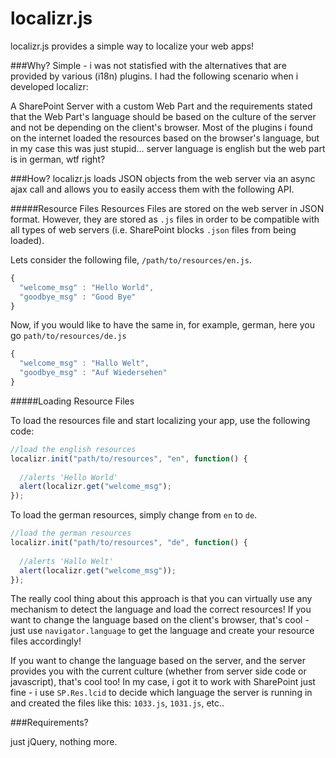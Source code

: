 localizr.js
========

localizr.js provides a simple way to localize your web apps!

###Why?
Simple - i was not statisfied with the alternatives that are provided by various (i18n) plugins. I had the following scenario when i developed localizr:

A SharePoint Server with a custom Web Part and the requirements stated that the Web Part's language should be based on the 
culture of the server and not be depending on the client's browser. Most of the plugins i found on the internet loaded the 
resources based on the browser's language, but in my case this was just stupid... server language is english but the web part is
in german, wtf right?

###How?
localizr.js loads JSON objects from the web server via an async ajax call and allows you to easily access them with the following API.

#####Resource Files
Resources Files are stored on the web server in JSON format. However, they are stored as `.js` files in order to be compatible
with all types of web servers (i.e. SharePoint blocks `.json` files from being loaded).

Lets consider the following file, `/path/to/resources/en.js`.
```javascript
{
  "welcome_msg" : "Hello World",
  "goodbye_msg" : "Good Bye"
}
```

Now, if you would like to have the same in, for example, german, here you go `path/to/resources/de.js`
```javascript
{
  "welcome_msg" : "Hallo Welt",
  "goodbye_msg" : "Auf Wiedersehen"
}
```

#####Loading Resource Files

To load the resources file and start localizing your app, use the following code:

```javascript
//load the english resources
localizr.init("path/to/resources", "en", function() {
  
  //alerts 'Hello World'
  alert(localizr.get("welcome_msg");
});
```

To load the german resources, simply change from `en` to `de`.

```javascript
//load the german resources
localizr.init("path/to/resources", "de", function() {
  
  //alerts 'Hallo Welt'
  alert(localizr.get("welcome_msg"));
});

```

The really cool thing about this approach is that you can virtually use any mechanism to detect the language and load 
the correct resources! If you want to change the language based on the client's browser, that's cool - just use `navigator.language`
to get the language and create your resource files accordingly! 

If you want to change the language based on the server, and the server provides you with the current culture (whether from server side code or javascript), that's cool too!
In my case, i got it to work with SharePoint just fine - i use `SP.Res.lcid` to decide which language the server is running in and created the files like this: `1033.js`, `1031.js`, etc..

###Requirements?

just jQuery, nothing more.
